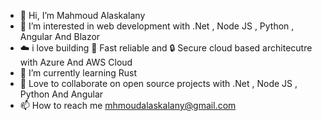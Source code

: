- 👋 Hi, I’m Mahmoud Alaskalany
- 👀 I’m interested in web development with .Net , Node JS , Python , Angular And Blazor
- ☁️ i love building  🚀 Fast reliable and 🔒 Secure cloud based architecutre with Azure And AWS Cloud
- 🌱 I’m currently learning Rust 
- 💞️ Love to collaborate on open source projects with .Net , Node JS , Python And Angular
- 📫 How to reach me mhmoudalaskalany@gmail.com

<!---
mhmoudalaskalany/mhmoudalaskalany is a ✨ special ✨ repository because its `README.md` (this file) appears on your GitHub profile.
You can click the Preview link to take a look at your changes.
--->
